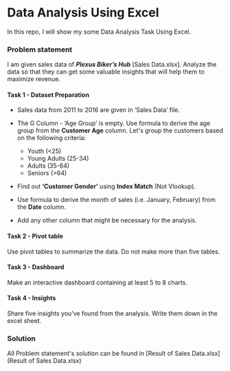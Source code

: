 # Data Analysis Using Excel
 In this repo, I will show my some Data Analysis Task Using Excel.

 ### Problem statement

I am given sales data of ***Plexus Biker’s Hub*** [Sales Data.xlsx]. Analyze the data so that they can get some valuable insights that will help them to maximize revenue. 


#### Task 1 - Dataset Preparation
- Sales data from 2011 to 2016 are given in ‘Sales Data’ file. 
- The G Column - ‘Age Group’ is empty. Use formula to derive the age group from the **Customer Age** column. Let's group the customers based on the following criteria:
  
  - Youth (<25)
  - Young Adults (25-34)
  - Adults (35-64)
  - Seniors (>64)
  
- Find out **‘Customer Gender’** using **Index Match** (Not Vlookup).  
- Use formula to derive the month of sales (i.e. January, February) from the **Date** column.
- Add any other column that might be necessary for the analysis. 

#### Task 2 - Pivot table 
Use pivot tables to summarize the data. Do not make more than five tables. 

#### Task 3 - Dashboard
Make an interactive dashboard containing at least 5 to 8 charts. 

#### Task 4 - Insights
Share five insights you’ve found from the analysis. Write them down in the excel sheet.   


### Solution

All Problem statement's solution can be found in [Result of Sales Data.xlsx](Result of Sales Data.xlsx)
